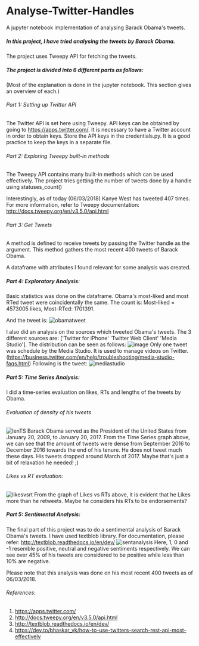 # Analyse-Twitter-Handles
A jupyter notebook implementation of analysing Barack Obama's tweets.

##### In this project, I have tried analysing the tweets by Barack Obama. 
The project uses Tweepy API for fetching the tweets.
##### The project is divided into 6 different parts as follows:
(Most of the explanation is done in the jupyter notebook. This section gives an overview of each.)

###### Part 1: Setting up Twitter API
The Twitter API is set here using Tweepy. API keys can be obtained by going to  https://apps.twitter.com/. It is necessary to have a Twitter account in order to obtain keys. 
Store the API keys in the credentials.py. It is a good practice to keep the keys in a separate file.

###### Part 2: Exploring Tweepy built-in methods
The Tweepy API contains many built-in methods which can be used effectively. The project tries getting the number of tweets done by a handle using statuses_count()

Interestingly, as of today (06/03/2018) Kanye West has tweeted 407 times. For more information, refer to Tweepy documentation: http://docs.tweepy.org/en/v3.5.0/api.html

###### Part 3: Get Tweets
A method is defined to receive tweets by passing the Twitter handle as the argument. This method gathers the most recent 400 tweets of Barack Obama.

A dataframe with attributes I found relevant for some analysis was created.

##### Part 4: Exploratory Analysis:
Basic statistics was done on the dataframe. Obama's most-liked and most RTed tweet were coincidentally the same.
The count is: Most-liked = 4573005 likes, Most-RTed: 1701391.

And the tweet is:
![obamatweet](https://user-images.githubusercontent.com/31828834/40893913-8cb55378-6773-11e8-9b54-8ba26f759feb.png)

I also did an analysis on the sources which tweeted Obama's tweets. 
The 3 different sources are: ['Twitter for iPhone' 'Twitter Web Client' 'Media Studio']. The distribution can be seen as follows:
![image](https://user-images.githubusercontent.com/31828834/40893984-2c8b6248-6774-11e8-8912-4efeb778d267.png)
Only one tweet was schedule by the Media Studio. It is used to manage videos on Twitter. (https://business.twitter.com/en/help/troubleshooting/media-studio-faqs.html) Following is the tweet:
![mediastudio](https://user-images.githubusercontent.com/31828834/40893897-76c56c4c-6773-11e8-9947-c41aae76cc3d.png)

##### Part 5: Time Series Analysis:
I did a time-series evaluation on likes, RTs and lengths of the tweets by Obama.
###### Evaluation of density of his tweets
![lenTS](https://user-images.githubusercontent.com/31828834/40894058-d0f6e9b0-6774-11e8-9eb8-3d6bca3bbcf4.png)
Barack Obama served as the President of the United States from January 20, 2009, to January 20, 2017. From the Time Series graph above, we can see that the amount of tweets were dense from September 2016 to December 2016 towards the end of his tenure. He does not tweet much these days. His tweets dropped around March of 2017. Maybe that's just a bit of relaxation he needed! ;)

###### Likes vs RT evaluation:
![likesvsrt](https://user-images.githubusercontent.com/31828834/40894093-1cbcb33e-6775-11e8-8c6f-7a3e002746b4.png)
From the graph of Likes vs RTs above, it is evident that he Likes more than he retweets. Maybe he considers his RTs to be endorsements?

##### Part 5: Sentimental Analysis:
The final part of this project was to do a sentimental analysis of Barack Obama's tweets. I have used textblob library. For documentation, please refer: http://textblob.readthedocs.io/en/dev/
![sentanalysis](https://user-images.githubusercontent.com/31828834/40894268-6fbedcb4-6776-11e8-9089-f047ea8256e2.png)
Here, 1, 0 and -1 resemble positive, neutral and negative sentiments respectively. We can see over 45% of his tweets are considered to be positive while less than 10% are negative.

Please note that this analysis was done on his most recent 400 tweets as of 06/03/2018.

###### References: 
1) https://apps.twitter.com/
2) http://docs.tweepy.org/en/v3.5.0/api.html
3) http://textblob.readthedocs.io/en/dev/
4) https://dev.to/bhaskar_vk/how-to-use-twitters-search-rest-api-most-effectively














